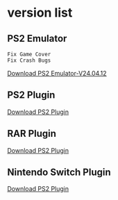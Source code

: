 

# version list


## PS2 Emulator
~~~
Fix Game Cover
Fix Crash Bugs
~~~

[Download PS2 Emulator-V24.04.12](https://github.com/emuall/app/releases/download/24.04.12/PS2-V24.04.12.apk)

## PS2 Plugin

[Download PS2 Plugin](https://github.com/emuall/app/releases/download/24.04.11/ps2-plugin.apk)


## RAR Plugin

[Download PS2 Plugin](https://github.com/emuall/app/releases/download/24.04.11/rar.apk)


## Nintendo Switch Plugin

[Download PS2 Plugin](https://github.com/emuall/app/releases/download/24.04.11/Ns-Plugin.apk)
